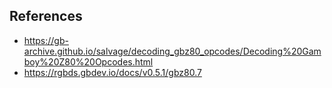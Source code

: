 ## References
 - https://gb-archive.github.io/salvage/decoding_gbz80_opcodes/Decoding%20Gamboy%20Z80%20Opcodes.html
 - https://rgbds.gbdev.io/docs/v0.5.1/gbz80.7